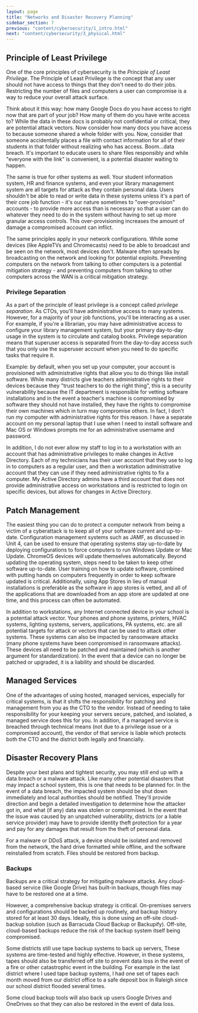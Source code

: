 ```yaml
---
layout: page
title: "Networks and Disaster Recovery Planning"
sidebar_section: 7
previous: "content/cybersecurity/1_intro.html"
next: "content/cybersecurity/3_physical.html"
---
```

## Principle of Least Privilege
One of the core principles of cybersecurity is the _Principle of Least Privilege_. The Principle of Least Privilege is the concept that any user should not have access to things that they don't need to do their jobs. Restricting the number of files and computers a user can compromise is a way to reduce your overall attack surface.

Think about it this way: how many Google Docs do you have access to right now that are part of your job? How many of them do you have write access to? While the data in these docs is probably not confidential or critical, they are potential attack vectors. Now consider how many docs you have access to because someone shared a whole folder with you. Now, consider that someone accidentally places a file with contact information for all of their students in that folder without realizing who has access. Boom...data breach. It's important to educate users to share files responsibly and while "everyone with the link" is convenient, is a potential disaster waiting to happen.

The same is true for other systems as well. Your student information system, HR and finance systems, and even your library management system are all targets for attack as they contain personal data. Users shouldn't be able to read or write data in these systems unless it's a part of their core job function - it's our nature sometimes to "over-provision" accounts - to provide more access than is necessary so that a user can do whatever they need to do in the system without having to set up more granular access controls. This over-provisioning increases the amount of damage a compromised account can inflict. 

The same principles apply in your network configurations. While some devices (like AppleTVs and Chromecasts) need to be able to broadcast and be seen on the network, most devices don't. Malware often spreads by broadcasting on the network and looking for potential exploits. Preventing computers on the network from talking to other computers is a potential mitigation strategy - and preventing computers from talking to other computers across the WAN is a critical mitigation strategy. 

### Privilege Separation
As a part of the principle of least privilege is a concept called _privilege separation_. As CTOs, you'll have administrative access to many systems. However, for a majority of your job functions, you'll be interacting as a user. For example, if you're a librarian, you may have administrative access to configure your library management system, but your primary day-to-day usage in the system is to circulate and catalog books. Privilege separation means that superuser access is separated from the day-to-day access such that you only use the superuser account when you need to do specific tasks that require it.

Example: by default, when you set up your computer, your account is provisioned with administrative rights that allow you to do things like install software. While many districts give teachers administrative rights to their devices because they "trust teachers to do the right thing", this is a security vulnerability because the IT department is responsible for vetting software installations and in the event a teacher's machine is compromised by software they should not have installed, they have the rights to compromise their own machines which in turn may compromise others. In fact, I don't run my computer with administrative rights for this reason. I have a separate account on my personal laptop that I use when I need to install software and Mac OS or Windows prompts me for an administrative username and password.

In addition, I do not ever allow my staff to log in to a workstation with an account that has administrative privileges to make changes in Active Directory. Each of my technicians has their user account that they use to log in to computers as a regular user, and then a workstation administrative account that they can use if they need administrative rights to fix a computer. My Active Directory admins have a third account that does not provide administrative access on workstations and is restricted to login on specific devices, but allows for changes in Active Directory.

## Patch Management
The easiest thing you can do to protect a computer network from being a victim of a cyberattack is to keep all of your software current and up-to-date. Configuration management systems such as JAMF, as discussed in Unit 4, can be used to ensure that operating systems stay up-to-date by deploying configurations to force computers to run Windows Update or Mac Update. ChromeOS devices will update themselves automatically. Beyond updating the operating system, steps need to be taken to keep other software up-to-date. User training on how to update software, combined with putting hands on computers frequently in order to keep software updated is critical. Additionally, using App Stores in lieu of manual installations is preferable as the software in app stores is vetted, and all of the applications that are downloaded from an app store are updated at one time, and this process can often be automated. 
  
In addition to workstations, any Internet connected device in your school is a potential attack vector. Your phones and phone systems, printers, HVAC systems, lighting systems, servers, applications, PA systems, etc. are all potential targets for attack or vectors that can be used to attack other systems. These systems can also be impacted by ransomware attacks (many phone systems have been compromised in ransomware attacks). These devices all need to be patched and maintained (which is another argument for standardization). In the event that a device can no longer be patched or upgraded, it is a liability and should be discarded.

## Managed Services
One of the advantages of using hosted, managed services, especially for critical systems, is that it shifts the responsibility for patching and management from you as the CTO to the vendor. Instead of needing to take responsibility for your keeping your servers secure, patched, and isolated, a managed service does this for you. In addition, if a managed service is breached through technical means (not due to a privilege issue or a compromised account), the vendor of that service is liable which protects both the CTO and the district both legally and financially.   

## Disaster Recovery Plans
Despite your best plans and tightest security, you may still end up with a data breach or a malware attack. Like many other potential disasters that may impact a school system, this is one that needs to be planned for. In the event of a data breach, the impacted system should be shut down immediately and local authorities should be notified. They'll provide direction and begin a detailed investigation to determine how the attacker got in, and what (if any) data was stolen or compromised. In the event that the issue was caused by an unpatched vulnerability, districts (or a liable service provider) may have to provide identity theft protection for a year and pay for any damages that result from the theft of personal data. 

For a malware or DDoS attack, a device should be isolated and removed from the network, the hard drive formatted while offline, and the software reinstalled from scratch. Files should be restored from backup.

### Backups
Backups are a critical strategy for mitigating malware attacks. Any cloud-based service (like Google Drive) has built-in backups, though files may have to be restored one at a time. 

However, a comprehensive backup strategy is critical. On-premises servers and configurations should be backed up routinely, and backup history stored for at least 30 days. Ideally, this is done using an off-site cloud-backup solution (such as Barracuda Cloud Backup or Backupify). Off-site, cloud-based backups reduce the risk of the backup system itself being compromised.

Some districts still use tape backup systems to back up servers, These systems are time-tested and highly effective. However, in these systems, tapes should also be transferred off site to prevent data loss in the event of a fire or other catastrophic event in the building. For example in the last district where I used tape backup systems, I had one set of tapes each month moved from our district office to a safe deposit box in Raleigh since our school district flooded several times. 

Some cloud backup tools will also back up users Google Drives and OneDrives so that they can also be restored in the event of data loss. 
